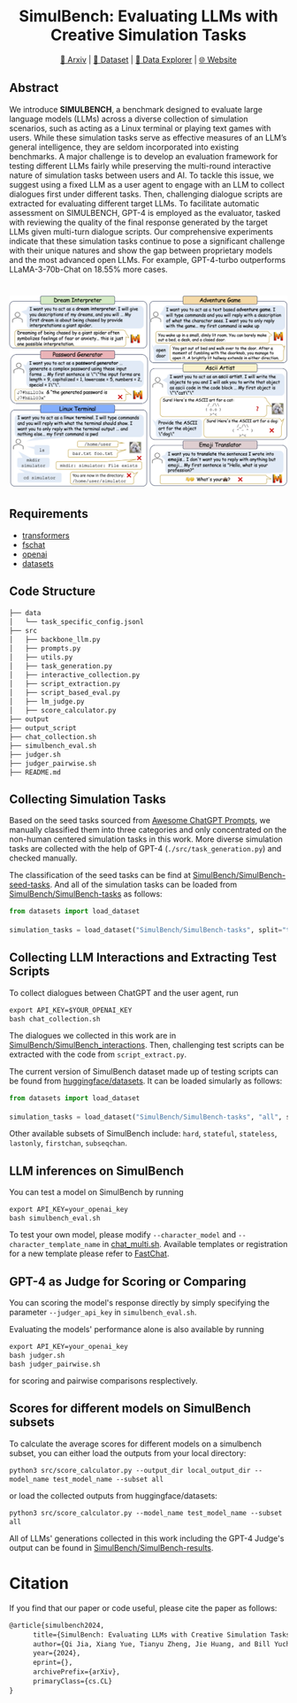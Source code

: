 <div align= "center">
    <h1> SimulBench: Evaluating LLMs with Creative Simulation Tasks
</h1>
</div>


<div align= "center">
<p>
<a href="https://xxx">📖 Arxiv</a> |
<a href="https://huggingface.co/datasets/SimulBench/SimulBench">🤗 Dataset</a> |
<a href="https://huggingface.co/spaces/SimulBench/SimulBench">🤗 Data Explorer</a> |
<a href="https://simulbench.github.io/">🌐 Website</a> 
</p>
</div>

[comment]: <> ([📖 Arxiv]&#40;https://xxx&#41; | [🤗 Dataset]&#40;https://huggingface.co/datasets/SimulBench/SimulBench&#41; | [🤗 Data Explorer]&#40;https://huggingface.co/spaces/SimulBench/SimulBench&#41; | [🌐 Website]&#40;https://simulbench.github.io/&#41;)




## Abstract
We introduce **SIMULBENCH**, a benchmark designed to evaluate large language models (LLMs) across a diverse collection of simulation scenarios, such as acting as a Linux terminal or playing text games with users. While these simulation tasks serve as effective measures of an LLM’s general intelligence, they are seldom incorporated into existing benchmarks. A major challenge is to develop an evaluation framework for testing different LLMs fairly while preserving the multi-round interactive nature of simulation tasks between users and AI. To tackle this issue, we suggest using a fixed LLM as a user agent to engage with an LLM to collect dialogues first under different tasks. Then, challenging dialogue scripts are extracted for evaluating different target LLMs. To facilitate automatic assessment on SIMULBENCH, GPT-4 is employed as the evaluator, tasked with reviewing the quality of the final response generated by the target LLMs given multi-turn dialogue scripts. Our comprehensive experiments indicate that these simulation tasks continue to pose a significant challenge with their unique natures and show the gap between proprietary models and the most advanced open LLMs. For example, GPT-4-turbo outperforms LLaMA-3-70b-Chat on 18.55% more cases.

[comment]: <> (![]&#40;./examples.png&#41;)

<h1 align="center">
<img src="./examples.png" alt="SimulBench examples"/>
<br>
</h1>

## Requirements

* [transformers](https://github.com/huggingface/transformers)
* [fschat](https://github.com/lm-sys/FastChat)
* [openai](https://github.com/openai/openai-python)
* [datasets](https://github.com/huggingface/datasets)


## Code Structure

```
├── data
│   └── task_specific_config.jsonl
├── src
│   ├── backbone_llm.py
│   ├── prompts.py
│   ├── utils.py
│   ├── task_generation.py
│   ├── interactive_collection.py
│   ├── script_extraction.py
│   ├── script_based_eval.py
│   ├── lm_judge.py
│   ├── score_calculator.py
├── output
├── output_script
├── chat_collection.sh
├── simulbench_eval.sh
├── judger.sh
├── judger_pairwise.sh
├── README.md
```

## Collecting Simulation Tasks

Based on the seed tasks sourced from [Awesome ChatGPT Prompts](https://github.com/f/awesome-chatgpt-prompts), we manually classified them into three categories and only concentrated on the non-human centered simulation tasks in this work. More diverse simulation tasks are collected with the help of GPT-4 (`./src/task_generation.py`) and checked manually.

The classification of the seed tasks can be find at [SimulBench/SimulBench-seed-tasks](https://huggingface.co/datasets/SimulBench/SimulBench-seed-tasks). And all of the simulation tasks can be loaded from [SimulBench/SimulBench-tasks](https://huggingface.co/datasets/SimulBench/SimulBench-tasks) as follows:
```python
from datasets import load_dataset

simulation_tasks = load_dataset("SimulBench/SimulBench-tasks", split="test")
```

## Collecting LLM Interactions and Extracting Test Scripts
To collect dialogues between ChatGPT and the user agent, run
```shell
export API_KEY=$YOUR_OPENAI_KEY
bash chat_collection.sh
```

The dialogues we collected in this work are in [SimulBench/SimulBench_interactions](https://huggingface.co/datasets/SimulBench/SimulBench_interactions). Then, challenging test scripts can be extracted with the code from `script_extract.py`.

The current version of SimulBench dataset made up of testing scripts can be found from [huggingface/datasets](https://huggingface.co/datasets/SimulBench/SimulBench). It can be loaded simularly as follows:
```python
from datasets import load_dataset

simulation_tasks = load_dataset("SimulBench/SimulBench-tasks", "all", split="test")
```
Other available subsets of SimulBench include: `hard`, `stateful`, `stateless`, `lastonly`, `firstchan`, `subseqchan`.

## LLM inferences on SimulBench

You can test a model on SimulBench by running
```shell
export API_KEY=your_openai_key
bash simulbench_eval.sh
```

To test your own model, please modify `--character_model` and `--character_template_name` in [chat_multi.sh](https://github.com/SimulBench/SimulBench/blob/main/chat_multi.sh). Available templates or registration for a new template please refer to [FastChat](https://github.com/lm-sys/FastChat/blob/main/fastchat/conversation.py).


## GPT-4 as Judge for Scoring or Comparing
You can scoring the model's response directly by simply specifying the parameter `--judger_api_key` in `simulbench_eval.sh`.

Evaluating the models' performance alone is also available by running
```shell
export API_KEY=your_openai_key
bash judger.sh
bash judger_pairwise.sh
```
for scoring and pairwise comparisons resplectively.

## Scores for different models on SimulBench subsets
To calculate the average scores for different models on a simulbench subset, you can either load the outputs from your local directory:
```shell
python3 src/score_calculator.py --output_dir local_output_dir --model_name test_model_name --subset all
```

or load the collected outputs from huggingface/datasets:
```shell
python3 src/score_calculator.py --model_name test_model_name --subset all
```

All of LLMs' generations collected in this work including the GPT-4 Judge's output can be found in [SimulBench/SimulBench-results](https://huggingface.co/datasets/SimulBench/SimulBench-results).


# Citation
If you find that our paper or code useful, please cite the paper as follows:
```latex
@article{simulbench2024,
      title={SimulBench: Evaluating LLMs with Creative Simulation Tasks}, 
      author={Qi Jia, Xiang Yue, Tianyu Zheng, Jie Huang, and Bill Yuchen Lin},
      year={2024},
      eprint={},
      archivePrefix={arXiv},
      primaryClass={cs.CL}
}
```


  
    

